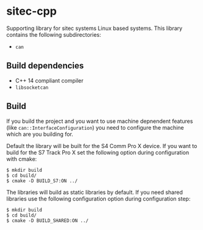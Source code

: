 # sitec-cpp 

Supporting library for sitec systems Linux based systems. This library contains
the following subdirectories:

  * `can`

## Build dependencies

  * C++ 14 compliant compiler
  * `libsocketcan`

## Build

If you build the project and you want to use machine depnendent features (like `can::InterfaceConfiguration`)
you need to configure the machine which are you building for.

Default the library will be built for the S4 Comm Pro X device. If you want to build for the S7 Track Pro X
set the following option during configuration with cmake:

```
$ mkdir build
$ cd build/
$ cmake -D BUILD_S7:ON ../
```

The libraries will build as static libraries by default. If you need shared libraries use the following configuration
option during configuration step:

```
$ mkdir build
$ cd build/
$ cmake -D BUILD_SHARED:ON ../
```
